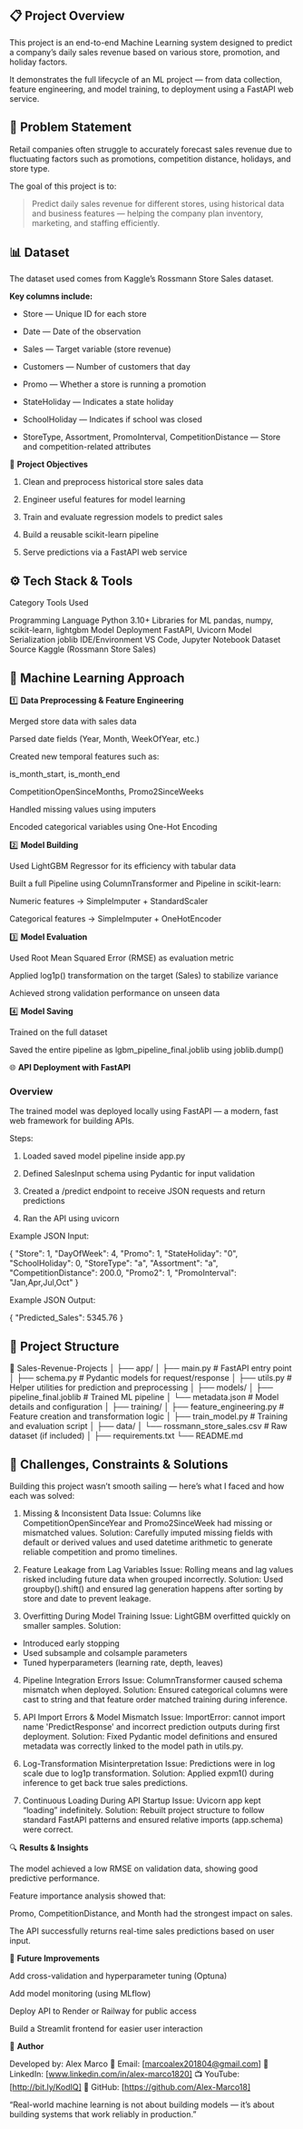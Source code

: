 
## 📋 Project Overview

This project is an end-to-end Machine Learning system designed to predict a company’s daily sales revenue based on various store, promotion, and holiday factors.

It demonstrates the full lifecycle of an ML project — from data collection, feature engineering, and model training, to deployment using a FastAPI web service.



## 🎯 Problem Statement

Retail companies often struggle to accurately forecast sales revenue due to fluctuating factors such as promotions, competition distance, holidays, and store type.

The goal of this project is to:

> Predict daily sales revenue for different stores, using historical data and business features — helping the company plan inventory, marketing, and staffing efficiently.




## 📊 Dataset

The dataset used comes from Kaggle’s Rossmann Store Sales dataset.

**Key columns include:** 

* Store — Unique ID for each store

* Date — Date of the observation

* Sales — Target variable (store revenue)

* Customers — Number of customers that day

* Promo — Whether a store is running a promotion

* StateHoliday — Indicates a state holiday

* SchoolHoliday — Indicates if school was closed

* StoreType, Assortment, PromoInterval, CompetitionDistance — Store and competition-related attributes



🧩 **Project Objectives**

1. Clean and preprocess historical store sales data

2. Engineer useful features for model learning

3. Train and evaluate regression models to predict sales

4. Build a reusable scikit-learn pipeline

5. Serve predictions via a FastAPI web service



## ⚙️ Tech Stack & Tools

Category Tools Used

Programming Language	Python 3.10+
Libraries for ML	pandas, numpy, scikit-learn, lightgbm
Model Deployment	FastAPI, Uvicorn
Model Serialization	joblib
IDE/Environment	VS Code, Jupyter Notebook
Dataset Source	Kaggle (Rossmann Store Sales)



## 🧠 Machine Learning Approach

1️⃣ **Data Preprocessing & Feature Engineering**

Merged store data with sales data

Parsed date fields (Year, Month, WeekOfYear, etc.)

Created new temporal features such as:

is_month_start, is_month_end

CompetitionOpenSinceMonths, Promo2SinceWeeks

Handled missing values using imputers

Encoded categorical variables using One-Hot Encoding


2️⃣ **Model Building**

Used LightGBM Regressor for its efficiency with tabular data

Built a full Pipeline using ColumnTransformer and Pipeline in scikit-learn:

Numeric features → SimpleImputer + StandardScaler

Categorical features → SimpleImputer + OneHotEncoder


3️⃣ **Model Evaluation**

Used Root Mean Squared Error (RMSE) as evaluation metric

Applied log1p() transformation on the target (Sales) to stabilize variance

Achieved strong validation performance on unseen data


4️⃣ **Model Saving**

Trained on the full dataset

Saved the entire pipeline as lgbm_pipeline_final.joblib using joblib.dump()


🌐 **API Deployment with FastAPI**

### Overview

The trained model was deployed locally using FastAPI — a modern, fast web framework for building APIs.

Steps:

1. Loaded saved model pipeline inside app.py

2. Defined SalesInput schema using Pydantic for input validation

3. Created a /predict endpoint to receive JSON requests and return predictions

4. Ran the API using uvicorn



Example JSON Input:

{
  "Store": 1,
  "DayOfWeek": 4,
  "Promo": 1,
  "StateHoliday": "0",
  "SchoolHoliday": 0,
  "StoreType": "a",
  "Assortment": "a",
  "CompetitionDistance": 200.0,
  "Promo2": 1,
  "PromoInterval": "Jan,Apr,Jul,Oct"
}

Example JSON Output:

{
  "Predicted_Sales": 5345.76
}

## 🧩 Project Structure

📁 Sales-Revenue-Projects
│
├── app/
│   ├── main.py              # FastAPI entry point
│   ├── schema.py            # Pydantic models for request/response
│   ├── utils.py             # Helper utilities for prediction and preprocessing
│
├── models/
│   ├── pipeline_final.joblib    # Trained ML pipeline
│   └── metadata.json            # Model details and configuration
│
├── training/
│   ├── feature_engineering.py   # Feature creation and transformation logic
│   ├── train_model.py           # Training and evaluation script
│
├── data/
│   └── rossmann_store_sales.csv # Raw dataset (if included)
│
├── requirements.txt
└── README.md



## 🧱 Challenges, Constraints & Solutions

Building this project wasn’t smooth sailing — here’s what I faced and how each was solved:
1. Missing & Inconsistent Data
Issue: Columns like CompetitionOpenSinceYear and Promo2SinceWeek had missing or mismatched values.
Solution: Carefully imputed missing fields with default or derived values and used datetime arithmetic to generate reliable competition and promo timelines.

2. Feature Leakage from Lag Variables
Issue: Rolling means and lag values risked including future data when grouped incorrectly.
Solution: Used groupby().shift() and ensured lag generation happens after sorting by store and date to prevent leakage.

3. Overfitting During Model Training
Issue: LightGBM overfitted quickly on smaller samples.
Solution:
 * Introduced early stopping
 * Used subsample and colsample parameters
 * Tuned hyperparameters (learning rate, depth, leaves)

4. Pipeline Integration Errors
Issue: ColumnTransformer caused schema mismatch when deployed.
Solution: Ensured categorical columns were cast to string and that feature order matched training during inference.

5. API Import Errors & Model Mismatch
Issue: ImportError: cannot import name 'PredictResponse' and incorrect prediction outputs during first deployment.
Solution: Fixed Pydantic model definitions and ensured metadata was correctly linked to the model path in utils.py.

6. Log-Transformation Misinterpretation
Issue: Predictions were in log scale due to log1p transformation.
Solution: Applied expm1() during inference to get back true sales predictions.

7. Continuous Loading During API Startup
Issue: Uvicorn app kept “loading” indefinitely.
Solution: Rebuilt project structure to follow standard FastAPI patterns and ensured relative imports (app.schema) were correct.



🔍 **Results & Insights**

The model achieved a low RMSE on validation data, showing good predictive performance.

Feature importance analysis showed that:

Promo, CompetitionDistance, and Month had the strongest impact on sales.

The API successfully returns real-time sales predictions based on user input.



🚀 **Future Improvements**

Add cross-validation and hyperparameter tuning (Optuna)

Add model monitoring (using MLflow)

Deploy API to Render or Railway for public access

Build a Streamlit frontend for easier user interaction



👤 **Author**

Developed by: Alex Marco
📧 Email: [marcoalex201804@gmail.com]
💼 LinkedIn: [www.linkedin.com/in/alex-marco1820]
📺 YouTube: [http://bit.ly/KodIQ]
🐙 GitHub: [https://github.com/Alex-Marco18]


“Real-world machine learning is not about building models — it’s about building systems that work reliably in production.” 

